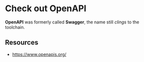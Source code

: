 # Check out OpenAPI

**OpenAPI** was formerly called **Swagger**, the name still _clings_ to the toolchain.

## Resources

- https://www.openapis.org/
